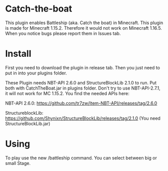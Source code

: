 # Catch-the-boat
This plugin enables Battleship (aka. Catch the boat) in Minecraft. This plugin is made for Minecraft 1.15.2. Therefore it would not work on Minecraft 1.16.5. 
When you notice bugs please report them in Issues tab.

# Install
First you need to download the plugin in release tab. Then you just need to put in into your plugins folder.


These Plugin needs NBT-API 2.6.0 and StructureBlockLib 2.1.0 to run. Put both with CatchTheBoat.jar in plugins folder. 
Don't try to use NBT-API-2.7.1, it will not work for MC 1.15.2.
You find the needed APIs here:

NBT-API 2.6.0: https://github.com/tr7zw/Item-NBT-API/releases/tag/2.6.0

StructureblockLib: https://github.com/Shynixn/StructureBlockLib/releases/tag/2.1.0 (You need StructureBlockLib.jar)

# Using
To play use the new /battleship command. You can select between big or small Stage.

